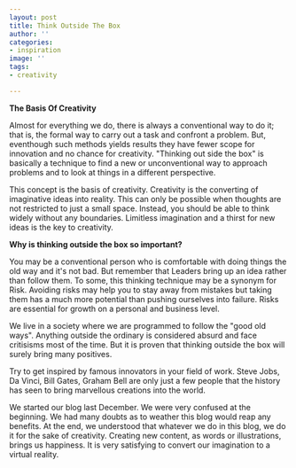```yaml
---
layout: post
title: Think Outside The Box
author: ''
categories:
- inspiration
image: ''
tags:
- creativity

---
```

**The Basis Of Creativity**

Almost for everything we do, there is always a conventional way to do it; that is, the formal way to carry out a task and confront a problem. But, eventhough such methods yields results they have fewer scope for innovation and no chance for creativity. "Thinking out side the box" is basically a technique to find a new or unconventional  way to approach problems and to look at things in a different perspective.

This concept is the basis of creativity. Creativity is the converting of imaginative ideas into reality. This can only be possible when thoughts are not restricted to just a small space. Instead, you should be able to think widely without any boundaries. Limitless imagination and a thirst for new ideas is the key to creativity.

**Why is thinking outside the box so important?**

You may be a conventional person who is comfortable with doing things the old way and it's not bad. But remember that Leaders bring up an idea rather than follow them. To some, this thinking technique may be a synonym for Risk. Avoiding risks may help you to stay away from mistakes but taking them has a much more potential than pushing ourselves into failure. Risks are essential for growth on a personal and business level.

We live in a society where we are programmed to follow the "good old ways". Anything outside the ordinary is considered absurd and face critisisms most of the time. But it is proven that thinking outside the box will surely bring many positives. 

Try to get inspired by famous innovators in your field of work. Steve Jobs, Da Vinci, Bill Gates, Graham Bell are only just a few people that the history has seen to bring marvellous creations into the world. 

We started our blog last December. We were very confused at the beginning. We had many doubts as to weather this blog would reap any benefits. At the end, we understood that whatever we do in this blog, we do it for the sake of creativity. Creating new content, as words or illustrations, brings us happiness. It is very satisfying to convert our imagination to a virtual reality. 